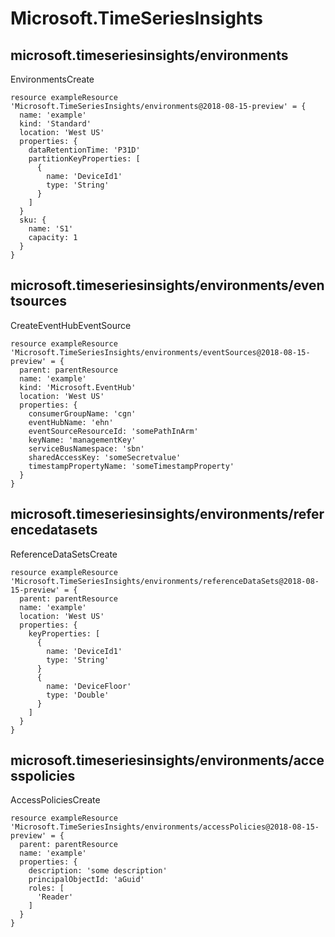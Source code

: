 # Microsoft.TimeSeriesInsights

## microsoft.timeseriesinsights/environments

EnvironmentsCreate
```bicep
resource exampleResource 'Microsoft.TimeSeriesInsights/environments@2018-08-15-preview' = {
  name: 'example'
  kind: 'Standard'
  location: 'West US'
  properties: {
    dataRetentionTime: 'P31D'
    partitionKeyProperties: [
      {
        name: 'DeviceId1'
        type: 'String'
      }
    ]
  }
  sku: {
    name: 'S1'
    capacity: 1
  }
}
```

## microsoft.timeseriesinsights/environments/eventsources

CreateEventHubEventSource
```bicep
resource exampleResource 'Microsoft.TimeSeriesInsights/environments/eventSources@2018-08-15-preview' = {
  parent: parentResource 
  name: 'example'
  kind: 'Microsoft.EventHub'
  location: 'West US'
  properties: {
    consumerGroupName: 'cgn'
    eventHubName: 'ehn'
    eventSourceResourceId: 'somePathInArm'
    keyName: 'managementKey'
    serviceBusNamespace: 'sbn'
    sharedAccessKey: 'someSecretvalue'
    timestampPropertyName: 'someTimestampProperty'
  }
}
```

## microsoft.timeseriesinsights/environments/referencedatasets

ReferenceDataSetsCreate
```bicep
resource exampleResource 'Microsoft.TimeSeriesInsights/environments/referenceDataSets@2018-08-15-preview' = {
  parent: parentResource 
  name: 'example'
  location: 'West US'
  properties: {
    keyProperties: [
      {
        name: 'DeviceId1'
        type: 'String'
      }
      {
        name: 'DeviceFloor'
        type: 'Double'
      }
    ]
  }
}
```

## microsoft.timeseriesinsights/environments/accesspolicies

AccessPoliciesCreate
```bicep
resource exampleResource 'Microsoft.TimeSeriesInsights/environments/accessPolicies@2018-08-15-preview' = {
  parent: parentResource 
  name: 'example'
  properties: {
    description: 'some description'
    principalObjectId: 'aGuid'
    roles: [
      'Reader'
    ]
  }
}
```
